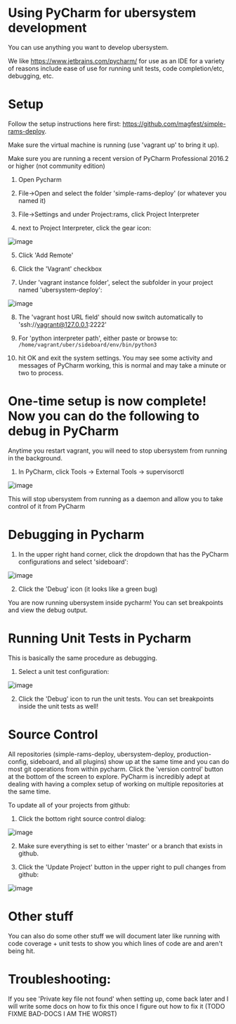Using PyCharm for ubersystem development
===

You can use anything you want to develop ubersystem. 

We like https://www.jetbrains.com/pycharm/ for use as an IDE for a variety of reasons include ease of use for running unit tests, code completion/etc, debugging, etc.

Setup
===

Follow the setup instructions here first: https://github.com/magfest/simple-rams-deploy.  

Make sure the virtual machine is running (use 'vagrant up' to bring it up).

Make sure you are running a recent version of PyCharm Professional 2016.2 or higher (not community edition)

1) Open Pycharm

2) File->Open and select the folder 'simple-rams-deploy' (or whatever you named it)

3) File->Settings and under Project:rams, click Project Interpreter

4) next to Project Interpreter, click the gear icon:

![image](https://cloud.githubusercontent.com/assets/5413064/17230985/51e13e0a-54ed-11e6-8c5f-f0f5198be9ac.png)

5) Click 'Add Remote'

6) Click the 'Vagrant' checkbox

7) Under 'vagrant instance folder', select the subfolder in your project named 'ubersystem-deploy':

![image](https://cloud.githubusercontent.com/assets/5413064/17231155/38f56be0-54ee-11e6-9ac0-3a280d0e1f48.png)

8) The 'vagrant host URL field' should now switch automatically to 'ssh://vagrant@127.0.0.1:2222'

9) For 'python interpreter path', either paste or browse to: ```/home/vagrant/uber/sideboard/env/bin/python3```

10) hit OK and exit the system settings.  You may see some activity and messages of PyCharm working, this is normal and may take a minute or two to process.


One-time setup is now complete! Now you can do the following to debug in PyCharm
=====

Anytime you restart vagrant, you will need to stop ubersystem from running in the background.

1) In PyCharm, click Tools -> External Tools -> supervisorctl

![image](https://cloud.githubusercontent.com/assets/5413064/17231311/28436f80-54ef-11e6-930d-4b3ab293ae1b.png)

This will stop ubersystem from running as a daemon and allow you to take control of it from PyCharm

Debugging in Pycharm
====

1) In the upper right hand corner, click the dropdown that has the PyCharm configurations and select 'sideboard':

![image](https://cloud.githubusercontent.com/assets/5413064/17231343/6a21b682-54ef-11e6-8499-e030e794c60b.png)

2) Click the 'Debug' icon (it looks like a green bug)

You are now running ubersystem inside pycharm!  You can set breakpoints and view the debug output.

Running Unit Tests in Pycharm
===

This is basically the same procedure as debugging.

1) Select a unit test configuration:

![image](https://cloud.githubusercontent.com/assets/5413064/17231395/9218ae7a-54ef-11e6-8bba-d2bc58dde647.png)

2) Click the 'Debug' icon to run the unit tests.  You can set breakpoints inside the unit tests as well!

Source Control
====

All repositories (simple-rams-deploy, ubersystem-deploy, production-config, sideboard, and all plugins) show up at the same time and you can do most git operations from within pycharm.  Click the 'version control' button at the bottom of the screen to explore.  PyCharm is incredibly adept at dealing with having a complex setup of working on multiple repositories at the same time.

To update all of your projects from github:

1) Click the bottom right source control dialog:

![image](https://cloud.githubusercontent.com/assets/5413064/17231510/58e1d50e-54f0-11e6-8175-8e215762791a.png)

2) Make sure everything is set to either 'master' or a branch that exists in github.

3) Click the 'Update Project' button in the upper right to pull changes from github:

![image](https://cloud.githubusercontent.com/assets/5413064/17231489/31ec3174-54f0-11e6-8a22-d694fef941d1.png)


Other stuff
======

You can also do some other stuff we will document later like running with code coverage + unit tests to show you which lines of code are and aren't being hit.


Troubleshooting:
======

If you see 'Private key file not found' when setting up, come back later and I will write some docs on how to fix this once I figure out how to fix it (TODO FIXME BAD-DOCS I AM THE WORST)
